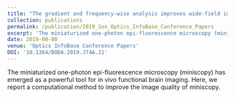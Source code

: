 ```yaml
---
title: "The gradient and frequency-wise analysis improves wide-field imaging in miniaturized one-photon microscopy"
collection: publications
permalink: /publication/2019_Son_Optics_InfoBase_Conference_Papers
excerpt: 'The miniaturized one-photon epi-fluorescence microscopy (miniscopy) has emerged as a powerful tool for in vivo functional brain imaging. Here, we report a computational method to improve the image quality of miniscopy.'
date: 2019-00-00
venue: 'Optics InfoBase Conference Papers'
DOI: '10.1364/BODA.2019.JT4A.21'
---
```

The miniaturized one-photon epi-fluorescence microscopy (miniscopy) has emerged as a powerful tool for in vivo functional brain imaging. Here, we report a computational method to improve the image quality of miniscopy.

